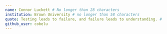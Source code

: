 ```yaml
---
name: Connor Luckett # No longer than 28 characters
institution: Brown University # no longer than 58 characters
quote: Testing leads to failure, and failure leads to understanding. # no longer than 100 characters, avoid using quotes(") to guarantee the format remains the same.
github_user: cobelu
---
```

